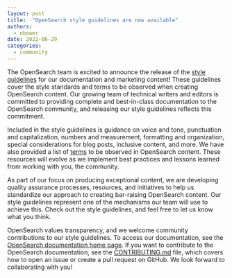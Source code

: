 ```yaml
---
layout: post
title:  "OpenSearch style guidelines are now available"
authors: 
  - nbower
date: 2022-06-29
categories: 
  - community
---
```


The OpenSearch team is excited to announce the release of the [style guidelines](https://github.com/opensearch-project/documentation-website/blob/main/STYLE_GUIDE.md) for our documentation and marketing content! These guidelines cover the style standards and terms to be observed when creating OpenSearch content. Our growing team of technical writers and editors is committed to providing complete and best-in-class documentation to the OpenSearch community, and releasing our style guidelines reflects this commitment.

Included in the style guidelines is guidance on voice and tone, punctuation and capitalization, numbers and measurement, formatting and organization, special considerations for blog posts, inclusive content, and more. We have also provided a list of [terms](https://github.com/opensearch-project/documentation-website/blob/main/TERMS.md) to be observed in OpenSearch content. These resources will evolve as we implement best practices and lessons learned from working with you, the community.

As part of our focus on producing exceptional content, we are developing quality assurance processes, resources, and initiatives to help us standardize our approach to creating bar-raising OpenSearch content. Our style guidelines represent one of the mechanisms our team will use to achieve this. Check out the style guidelines, and feel free to let us know what you think.

OpenSearch values transparency, and we welcome community contributions to our style guidelines. To access our documentation, see the [OpenSearch documentation home page](https://opensearch.org/docs/latest). If you want to contribute to the OpenSearch documentation, see the [CONTRIBUTING.md](https://github.com/opensearch-project/documentation-website/blob/main/CONTRIBUTING.md) file, which covers how to open an issue or create a pull request on GitHub. We look forward to collaborating with you!
